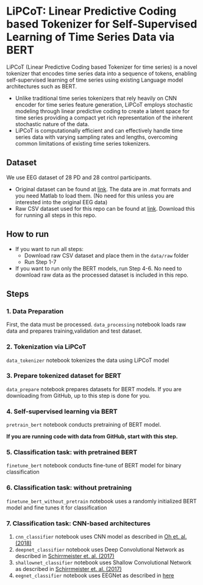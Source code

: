 # LiPCoT: Linear Predictive Coding based Tokenizer for Self-Supervised Learning of Time Series Data via BERT

LiPCoT (Linear Predictive Coding based Tokenizer for time series) is a novel tokenizer that encodes time series data into a sequence of tokens, enabling self-supervised learning of time series using existing Language model architectures such as BERT. 

- Unlike traditional time series tokenizers that rely heavily on CNN encoder for time series feature generation, LiPCoT employs stochastic modeling through linear predictive coding to create a latent space for time series providing a compact yet rich representation of the inherent stochastic nature of the data. 
- LiPCoT is computationally efficient and can effectively handle time series data with varying sampling rates and lengths, overcoming common limitations of existing time series tokenizers. 
 

## Dataset 
We use EEG dataset of 28 PD and 28 control participants.
- Original dataset can be found at [link](http://predict.cs.unm.edu/downloads). The data are in .mat formats and you need Matlab to load them. (No need for this unless you are interested into the original EEG data)
- Raw CSV dataset used for this repo can be found at [link](https://www.dropbox.com/scl/fi/xinqn33vof0bnb9rlvmdh/raw.zip?rlkey=jb4dyumh7v82vbj36wsb53x13&dl=0). Download this for running all steps in this repo.

## How to run
- If you want to run all steps:
    - Download raw CSV dataset and place them in the `data/raw` folder
    - Run Step 1-7
- If you want to run only the BERT models, run Step 4-6. No need to download raw data as the processed dataset is included in this repo.

## Steps
### 1. Data Preparation
First, the data must be processed. `data_processing` notebook loads raw data and prepares training,validation and test dataset.

### 2. Tokenization via LiPCoT
`data_tokenizer` notebook tokenizes the data using LiPCoT model

### 3. Prepare tokenized dataset for BERT
`data_prepare` notebook prepares datasets for BERT models. If you are downloading from GitHub, up to this step is done for you.

### 4. Self-supervised learning via BERT
`pretrain_bert` notebook conducts pretraining of BERT model.

__If you are running code with data from GitHub, start with this step.__

### 5. Classification task: with pretrained BERT
`finetune_bert` notebook conducts fine-tune of BERT model for binary classification

### 6. Classification task: without pretraining
`finetune_bert_without_pretrain` notebook uses a randomly initialized BERT model and fine tunes it for classification

### 7. Classification task: CNN-based architectures
1. `cnn_classifier` notebook uses CNN model as described in [Oh et. al. (2018)](https://link.springer.com/article/10.1007/s00521-018-3689-5)
2. `deepnet_classifier` notebook uses Deep Convolutional Network as described in [Schirrmeister et. al. (2017)](https://onlinelibrary.wiley.com/doi/full/10.1002/hbm.23730)
3. `shallownet_classifier` notebook uses Shallow Convolutional Network as described in [Schirrmeister et. al. (2017)](https://onlinelibrary.wiley.com/doi/full/10.1002/hbm.23730)
4. `eegnet_classifier` notebook uses EEGNet as described in [here](https://github.com/vlawhern/arl-eegmodels/blob/master/EEGModels.py)